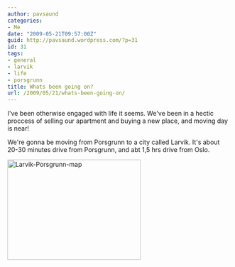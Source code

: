 ```yaml
---
author: pavsaund
categories:
- Me
date: "2009-05-21T09:57:00Z"
guid: http://pavsaund.wordpress.com/?p=31
id: 31
tags:
- general
- larvik
- life
- porsgrunn
title: Whats been going on?
url: /2009/05/21/whats-been-going-on/
---
```


I've been otherwise engaged with life it seems. We've been in a hectic proccess of selling our apartment and buying a new place, and moving day is near!

We're gonna be moving from Porsgrunn to a city called Larvik. It's about 20-30 minutes drive from Porsgrunn, and abt 1,5 hrs drive from Oslo.

<a href="/wp-content/uploads/2009/05/larvik-porsgrunn-map1.png"><img class="aligncenter size-medium wp-image-34" title="Larvik-Porsgrunn-map" src="/wp-content/uploads/2009/05/larvik-porsgrunn-map1.png?w=300" alt="Larvik-Porsgrunn-map" width="300" height="226" /></a>